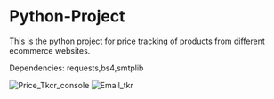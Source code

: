 # Python-Project
This is the python project for price tracking of products from different ecommerce websites.

Dependencies: requests,bs4,smtplib

![Price_Tkcr_console](https://user-images.githubusercontent.com/82224979/126925796-e040a867-ef10-49d0-9a48-6b5bd04a1122.png)
![Email_tkr](https://user-images.githubusercontent.com/82224979/126925088-9f47d482-4406-4eeb-a998-6c9738e6317e.PNG)


